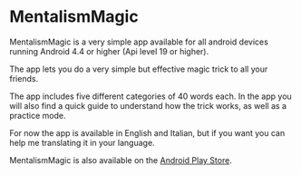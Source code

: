 # MentalismMagic
MentalismMagic is a very simple app available for all android devices running Android 4.4 or higher (Api level 19 or higher).

The app lets you do a very simple but effective magic trick to all your friends.

The app includes five different categories of 40 words each.
In the app you will also find a quick guide to understand how the trick works, as well as a practice mode.

For now the app is available in English and Italian, but if you want you can help me translating it in your language.

MentalismMagic is also available on the [Android Play Store](https://play.google.com/store/apps/details?id=tk.valyfox.telepathicwizard&hl=it).
